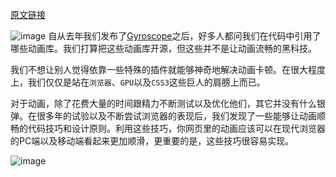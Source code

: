 [原文链接](https://blog.gyrosco.pe/smooth-css-animations-7d8ffc2c1d29#.21oylp824)

![image](https://cdn-images-1.medium.com/max/600/1*pPapTjXyYIemJI8fIO88tA.gif)
自从去年我们发布了[Gyroscope](https://gyrosco.pe/)之后，好多人都问我们在代码中引用了哪些动画库。我们打算把这些动画库开源，但这些并不是让动画流畅的黑科技。

我们不想让别人觉得依靠一些特殊的插件就能够神奇地解决动画卡顿。在很大程度上，我们仅仅是站在`浏览器`、`GPU`以及`CSS3`这些巨人的肩膀上而已。

对于动画，除了花费大量的时间跟精力不断测试以及优化他们，其它并没有什么银弹。在很多年的试验以及不断尝试浏览器的表现后，我们发现了一些能够让动画顺畅的代码技巧和设计原则。利用这些技巧，你网页里的动画应该可以在现代浏览器的PC端以及移动端看起来更加顺滑，更重要的是，这些技巧很容易实现。

![image](https://cdn-images-1.medium.com/max/800/1*MkkJ55Tz5Qgnl8xMzP5I4Q.gif)
